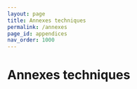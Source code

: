 ```yaml
---
layout: page
title: Annexes techniques
permalink: /annexes
page_id: appendices
nav_order: 1000
---
```


# Annexes techniques
